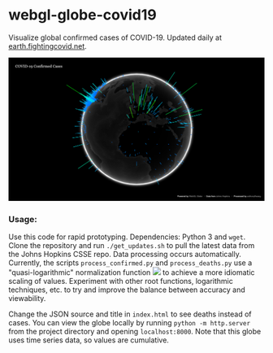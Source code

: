 # webgl-globe-covid19
Visualize global confirmed cases of COVID-19. Updated daily at [earth.fightingcovid.net](https://earth.fightingcovid.net/#dashboard).

![screenshot](screenshot.png)

### Usage:

Use this code for rapid prototyping. Dependencies: Python 3 and `wget`. Clone the repository and run `./get_updates.sh` to pull the latest data from the Johns Hopkins CSSE repo. Data processing occurs automatically. Currently, the scripts `process_confirmed.py` and `process_deaths.py` use a "quasi-logarithmic" normalization function <img src="https://render.githubusercontent.com/render/math?math=x^nln(x), n\in(0,1)"> to achieve a more idiomatic scaling of values. Experiment with other root functions, logarithmic techniques, etc. to try and improve the balance between accuracy and viewability.

Change the JSON source and title in `index.html` to see deaths instead of cases. You can view the globe locally by running `python -m http.server` from the project directory and opening `localhost:8000`. Note that this globe uses time series data, so values are cumulative.